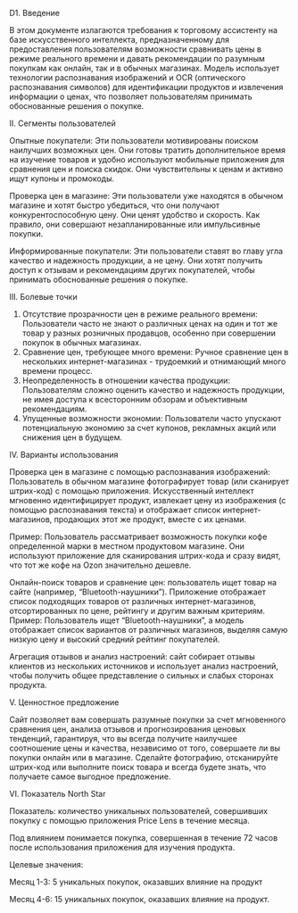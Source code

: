﻿D1. Введение

В этом документе излагаются требования к торговому ассистенту на базе искусственного интеллекта, предназначенному для предоставления пользователям возможности сравнивать цены в режиме реального времени и давать рекомендации по разумным покупкам как онлайн, так и в обычных магазинах. Модель использует технологии распознавания изображений и OCR (оптического распознавания символов) для идентификации продуктов и извлечения информации о ценах, что позволяет пользователям принимать обоснованные решения о покупке.

II. Сегменты пользователей

Опытные покупатели: Эти пользователи мотивированы поиском наилучших возможных цен. Они готовы тратить дополнительное время на изучение товаров и удобно используют мобильные приложения для сравнения цен и поиска скидок. Они чувствительны к ценам и активно ищут купоны и промокоды.

Проверка цен в магазине: Эти пользователи уже находятся в обычном магазине и хотят быстро убедиться, что они получают конкурентоспособную цену. Они ценят удобство и скорость. Как правило, они совершают незапланированные или импульсивные покупки.

Информированные покупатели: Эти пользователи ставят во главу угла качество и надежность продукции, а не цену. Они хотят получить доступ к отзывам и рекомендациям других покупателей, чтобы принимать обоснованные решения о покупке.

III. Болевые точки

1. Отсутствие прозрачности цен в режиме реального времени: Пользователи часто не знают о различных ценах на один и тот же товар у разных розничных продавцов, особенно при совершении покупок в обычных магазинах.
1. Сравнение цен, требующее много времени: Ручное сравнение цен в нескольких интернет-магазинах - трудоемкий и отнимающий много времени процесс.
1. Неопределенность в отношении качества продукции: Пользователям сложно оценить качество и надежность продукции, не имея доступа к всесторонним обзорам и объективным рекомендациям.
1. Упущенные возможности экономии: Пользователи часто упускают потенциальную экономию за счет купонов, рекламных акций или снижения цен в будущем.

IV. Варианты использования

Проверка цен в магазине с помощью распознавания изображений: Пользователь в обычном магазине фотографирует товар (или сканирует штрих-код) с помощью приложения. Искусственный интеллект мгновенно идентифицирует продукт, извлекает цену из изображения (с помощью распознавания текста) и отображает список интернет-магазинов, продающих этот же продукт, вместе с их ценами. 

Пример: Пользователь рассматривает возможность покупки кофе определенной марки в местном продуктовом магазине. Они используют приложение для сканирования штрих-кода и сразу видят, что тот же кофе на Ozon значительно дешевле.

Онлайн-поиск товаров и сравнение цен: пользователь ищет товар на сайте (например, “Bluetooth-наушники”). Приложение отображает список подходящих товаров от различных интернет-магазинов, отсортированных по цене, рейтингу и другим важным критериям. Пример: Пользователь ищет “Bluetooth-наушники”, а модель отображает список вариантов от различных магазинов, выделяя самую низкую цену и высокий средний рейтинг покупателей.

Агрегация отзывов и анализ настроений: сайт собирает отзывы клиентов из нескольких источников и использует анализ настроений, чтобы получить общее представление о сильных и слабых сторонах продукта.

V. Ценностное предложение

Сайт позволяет вам совершать разумные покупки за счет мгновенного сравнения цен, анализа отзывов и прогнозирования ценовых тенденций, гарантируя, что вы всегда получите наилучшее соотношение цены и качества, независимо от того, совершаете ли вы покупки онлайн или в магазине. Сделайте фотографию, отсканируйте штрих-код или выполните поиск товара и всегда будете знать, что получаете самое выгодное предложение.

VI. Показатель North Star

Показатель: количество уникальных пользователей, совершивших покупку с помощью приложения Price Lens в течение месяца.

Под влиянием понимается покупка, совершенная в течение 72 часов после использования приложения для изучения продукта.

Целевые значения:

Месяц 1-3: 5 уникальных покупок, оказавших влияние на продукт

Месяц 4-6: 15 уникальных покупок, оказавших влияние на продукт.
